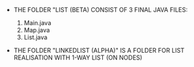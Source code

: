 - THE FOLDER "LIST (BETA) CONSIST OF 3 FINAL JAVA FILES:
  
  1) Main.java
  2) Map.java
  3) List.java

- THE FOLDER "LINKEDLIST (ALPHA)" IS A FOLDER FOR LIST REALISATION WITH 1-WAY LIST (ON NODES)
